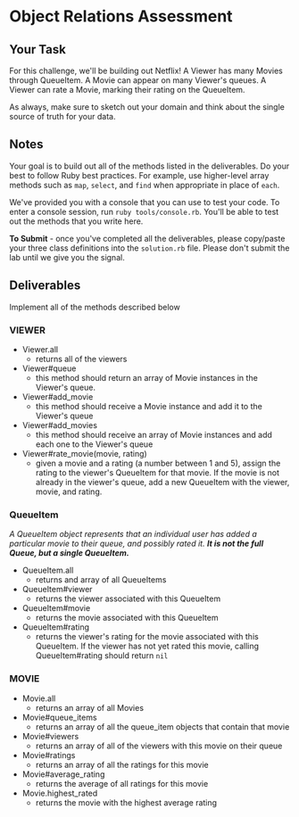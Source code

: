 # Object Relations Assessment

## Your Task

For this challenge, we'll be building out Netflix! A Viewer has many Movies through QueueItem. A Movie can appear on many Viewer's queues. A Viewer can rate a Movie, marking their rating on the QueueItem.

As always, make sure to sketch out your domain and think about the single source of truth for your data.

## Notes

Your goal is to build out all of the methods listed in the deliverables. Do your best to follow Ruby best practices. For example, use higher-level array methods such as `map`, `select`, and `find` when appropriate in place of `each`.

We've provided you with a console that you can use to test your code. To enter a console session, run `ruby tools/console.rb`. You'll be able to test out the methods that you write here.

**To Submit** - once you've completed all the deliverables, please copy/paste your three class definitions into the `solution.rb` file. Please don't submit the lab until we give you the signal.

## Deliverables

Implement all of the methods described below

### VIEWER

* Viewer.all
  * returns all of the viewers
* Viewer#queue
  * this method should return an array of Movie instances in the Viewer's queue.
* Viewer#add_movie
  * this method should receive a Movie instance and add it to the Viewer's queue
* Viewer#add_movies
  * this method should receive an array of Movie instances and add each one to the Viewer's queue
* Viewer#rate_movie(movie, rating)
  * given a movie and a rating (a number between 1 and 5), assign the rating to the viewer's QueueItem for that movie. If the movie is not already in the viewer's queue, add a new QueueItem with the viewer, movie, and rating.

### QueueItem

_A QueueItem object represents that an individual user has added a particular movie to their queue, and possibly rated it. **It is not the full Queue, but a single QueueItem.**_

* QueueItem.all
  * returns and array of all QueueItems
* QueueItem#viewer
  * returns the viewer associated with this QueueItem
* QueueItem#movie
  * returns the movie associated with this QueueItem
* QueueItem#rating
  * returns the viewer's rating for the movie associated with this QueueItem. If the viewer has not yet rated this movie, calling QueueItem#rating should return `nil`

### MOVIE

* Movie.all
  * returns an array of all Movies
* Movie#queue_items
  * returns an array of all the queue_item objects that contain that movie
* Movie#viewers
  * returns an array of all of the viewers with this movie on their queue
* Movie#ratings
  * returns an array of all the ratings for this movie
* Movie#average_rating
  * returns the average of all ratings for this movie
* Movie.highest_rated
  * returns the movie with the highest average rating
